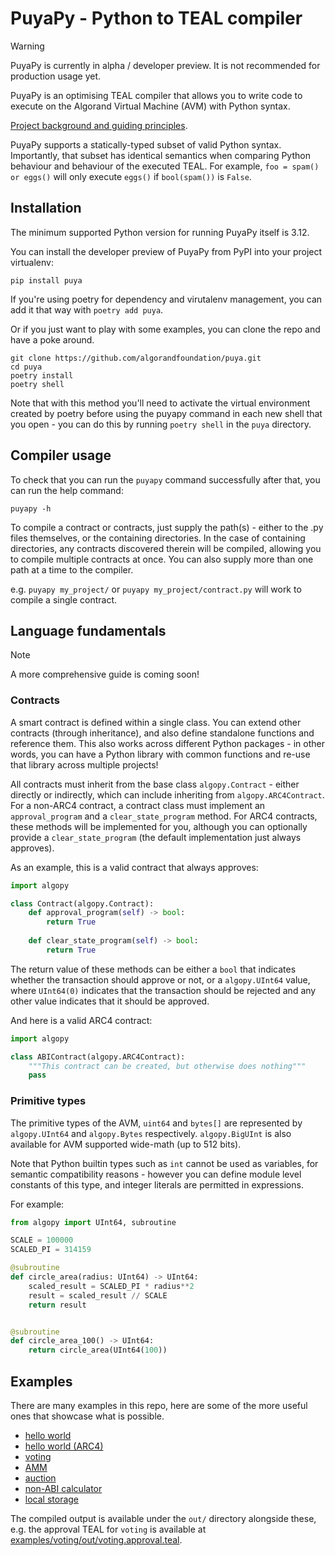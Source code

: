 # PuyaPy - Python to TEAL compiler

> [!WARNING]
> PuyaPy is currently in alpha / developer preview. It is not recommended for production usage yet.

PuyaPy is an optimising TEAL compiler that allows you to write code to execute on the Algorand
Virtual Machine (AVM) with Python syntax.

[Project background and guiding principles](docs/principles.md).

PuyaPy supports a statically-typed subset of valid Python syntax. Importantly, that subset has 
identical semantics when comparing Python behaviour and behaviour of the executed TEAL. 
For example, `foo = spam() or eggs()` will only execute `eggs()` if `bool(spam())` is `False`.

## Installation

The minimum supported Python version for running PuyaPy itself is 3.12.

You can install the developer preview of PuyaPy from PyPI into your project virtualenv:
```shell
pip install puya
```
If you're using poetry for dependency and virutalenv management, you can add it that way with
`poetry add puya`.

Or if you just want to play with some examples, you can clone the repo and have a poke around.

```shell
git clone https://github.com/algorandfoundation/puya.git
cd puya
poetry install
poetry shell
```

Note that with this method you'll need to activate the virtual environment created by poetry
before using the puyapy command in each new shell that you open - you can do this by running
`poetry shell` in the `puya` directory.

## Compiler usage

To check that you can run the `puyapy` command successfully after that, you can run the help command:

`puyapy -h`

To compile a contract or contracts, just supply the path(s) - either to the .py files themselves,
or the containing directories. In the case of containing directories, any contracts discovered
therein will be compiled, allowing you to compile multiple contracts at once. You can also supply
more than one path at a time to the compiler.

e.g. `puyapy my_project/` or `puyapy my_project/contract.py` will work to compile a single contract.

## Language fundamentals

> [!NOTE]
> A more comprehensive guide is coming soon!

### Contracts

A smart contract is defined within a single class. You can extend other contracts (through inheritance),
and also define standalone functions and reference them. This also works across different Python 
packages - in other words, you can have a Python library with common functions and re-use that
library across multiple projects!

All contracts must inherit from the base class `algopy.Contract` - either directly or indirectly,
which can include inheriting from `algopy.ARC4Contract`. For a non-ARC4 contract, a contract class
must implement an `approval_program` and a `clear_state_program` method. For ARC4 contracts, these
methods will be implemented for you, although you can optionally provide a `clear_state_program`
(the default implementation just always approves).

As an example, this is a valid contract that always approves:

```python
import algopy

class Contract(algopy.Contract):
    def approval_program(self) -> bool:
        return True
    
    def clear_state_program(self) -> bool:
        return True
```

The return value of these methods can be either a `bool` that indicates whether the transaction
should approve or not, or a `algopy.UInt64` value, where `UInt64(0)` indicates that the transaction
should be rejected and any other value indicates that it should be approved.

And here is a valid ARC4 contract:

```python
import algopy

class ABIContract(algopy.ARC4Contract):
    """This contract can be created, but otherwise does nothing"""
    pass
```

### Primitive types

The primitive types of the AVM, `uint64` and `bytes[]` are represented by `algopy.UInt64` and 
`algopy.Bytes` respectively. `algopy.BigUInt` is also available for AVM supported wide-math 
(up to 512 bits).

Note that Python builtin types such as `int` cannot be used as variables, for semantic compatibility 
reasons - however you can define module level constants of this type, and integer literals are 
permitted in expressions.

For example: 

```python
from algopy import UInt64, subroutine

SCALE = 100000
SCALED_PI = 314159

@subroutine
def circle_area(radius: UInt64) -> UInt64:
    scaled_result = SCALED_PI * radius**2
    result = scaled_result // SCALE
    return result


@subroutine
def circle_area_100() -> UInt64:
    return circle_area(UInt64(100))
```

## Examples

 There are many examples in this repo, here are some of the more useful ones that showcase what
 is possible.

- [hello world](examples/hello_world/contract.py)
- [hello world (ARC4)](examples/hello_world_arc4/contract.py)
- [voting](examples/voting/voting.py)
- [AMM](examples/amm/contract.py)
- [auction](examples/auction/contract.py)
- [non-ABI calculator](examples/calculator/contract.py)
- [local storage](examples/local_state)

The compiled output is available under the `out/` directory alongside these, e.g. the approval
TEAL for `voting` is available at [examples/voting/out/voting.approval.teal](examples/voting/out/voting.approval.teal).
